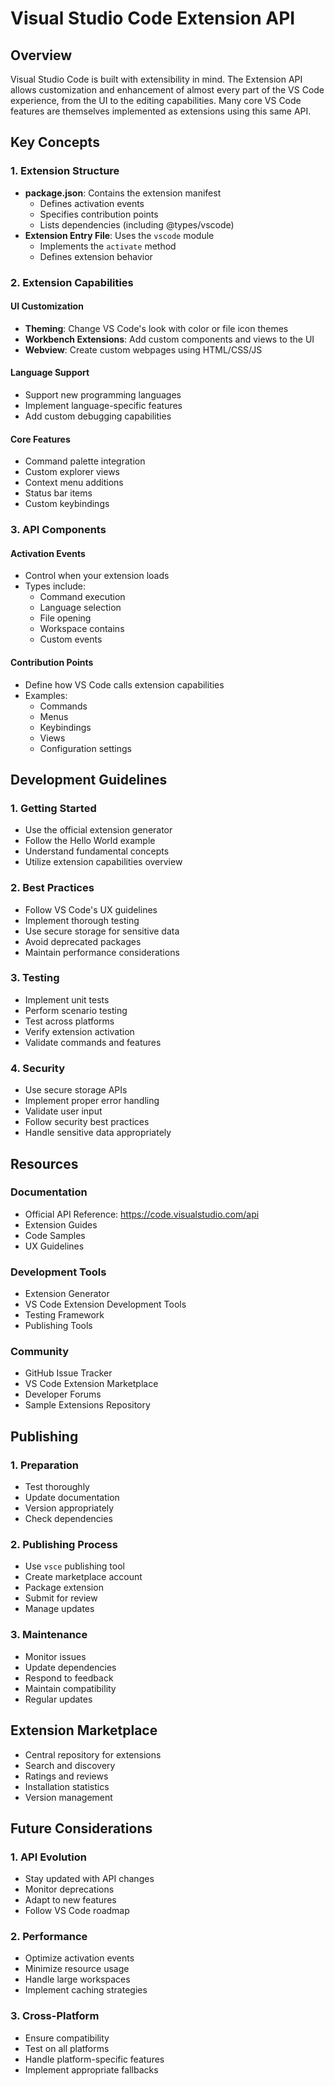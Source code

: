 # Visual Studio Code Extension API

## Overview
Visual Studio Code is built with extensibility in mind. The Extension API allows customization and enhancement of almost every part of the VS Code experience, from the UI to the editing capabilities. Many core VS Code features are themselves implemented as extensions using this same API.

## Key Concepts

### 1. Extension Structure
- **package.json**: Contains the extension manifest
  - Defines activation events
  - Specifies contribution points
  - Lists dependencies (including @types/vscode)
- **Extension Entry File**: Uses the `vscode` module
  - Implements the `activate` method
  - Defines extension behavior

### 2. Extension Capabilities

#### UI Customization
- **Theming**: Change VS Code's look with color or file icon themes
- **Workbench Extensions**: Add custom components and views to the UI
- **Webview**: Create custom webpages using HTML/CSS/JS

#### Language Support
- Support new programming languages
- Implement language-specific features
- Add custom debugging capabilities

#### Core Features
- Command palette integration
- Custom explorer views
- Context menu additions
- Status bar items
- Custom keybindings

### 3. API Components

#### Activation Events
- Control when your extension loads
- Types include:
  - Command execution
  - Language selection
  - File opening
  - Workspace contains
  - Custom events

#### Contribution Points
- Define how VS Code calls extension capabilities
- Examples:
  - Commands
  - Menus
  - Keybindings
  - Views
  - Configuration settings

## Development Guidelines

### 1. Getting Started
- Use the official extension generator
- Follow the Hello World example
- Understand fundamental concepts
- Utilize extension capabilities overview

### 2. Best Practices
- Follow VS Code's UX guidelines
- Implement thorough testing
- Use secure storage for sensitive data
- Avoid deprecated packages
- Maintain performance considerations

### 3. Testing
- Implement unit tests
- Perform scenario testing
- Test across platforms
- Verify extension activation
- Validate commands and features

### 4. Security
- Use secure storage APIs
- Implement proper error handling
- Validate user input
- Follow security best practices
- Handle sensitive data appropriately

## Resources

### Documentation
- Official API Reference: https://code.visualstudio.com/api
- Extension Guides
- Code Samples
- UX Guidelines

### Development Tools
- Extension Generator
- VS Code Extension Development Tools
- Testing Framework
- Publishing Tools

### Community
- GitHub Issue Tracker
- VS Code Extension Marketplace
- Developer Forums
- Sample Extensions Repository

## Publishing

### 1. Preparation
- Test thoroughly
- Update documentation
- Version appropriately
- Check dependencies

### 2. Publishing Process
- Use `vsce` publishing tool
- Create marketplace account
- Package extension
- Submit for review
- Manage updates

### 3. Maintenance
- Monitor issues
- Update dependencies
- Respond to feedback
- Maintain compatibility
- Regular updates

## Extension Marketplace
- Central repository for extensions
- Search and discovery
- Ratings and reviews
- Installation statistics
- Version management

## Future Considerations

### 1. API Evolution
- Stay updated with API changes
- Monitor deprecations
- Adapt to new features
- Follow VS Code roadmap

### 2. Performance
- Optimize activation events
- Minimize resource usage
- Handle large workspaces
- Implement caching strategies

### 3. Cross-Platform
- Ensure compatibility
- Test on all platforms
- Handle platform-specific features
- Implement appropriate fallbacks
